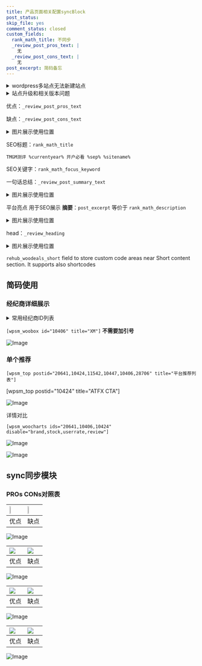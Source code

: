 ```yaml
---
title: 产品页面相关配置syncBlock
post_status: 
skip_file: yes
comment_status: closed
custom_fields:
  rank_math_title: 不同步
  _review_post_pros_text: |
    无
  _review_post_cons_text: |
    无
post_excerpt: 简码备忘
---
```

<details><summary>wordpress多站点无法新建站点</summary>

<li>和报错需要清理cookies一样的原因</li>
<li>wp-config.php里面<code>define( 'SUBDOMAIN_INSTALL', false );//子域名安装</code></li>
<li>新建子站点是用<code>define( 'SUBDOMAIN_INSTALL', true);//子域名安装</code> 完成以后，改成<code>false</code></li>
</details>

<details><summary>站点升级和相关版本问题</summary>

<p>wordpress：5.9.9
woocommerce：7.5.1
出现问题的地方：主题选项里面>><strong>Product layout >>compact style</strong></p>
<p>如何出现没有用过的字段 导致无法保存。先导出配置 然后进行修改，后面再次恢复即可。</p>
<p>出现部分字段无法显示时，需要返回默认布局后，对产品进行保存就好了。</p>
<p></p>
</details>

优点：`_review_post_pros_text`

缺点：`_review_post_cons_text`

<details><summary>图片展示使用位置</summary>

<img src="https://prod-files-secure.s3.us-west-2.amazonaws.com/39ed1227-6d7d-4570-be36-9ccd4a2c4241/f51d3d83-55d4-4bdf-9604-f37ec77ab556/Untitled.png?X-Amz-Algorithm=AWS4-HMAC-SHA256&X-Amz-Content-Sha256=UNSIGNED-PAYLOAD&X-Amz-Credential=ASIAZI2LB4662PEQGR54%2F20250614%2Fus-west-2%2Fs3%2Faws4_request&X-Amz-Date=20250614T045523Z&X-Amz-Expires=3600&X-Amz-Security-Token=IQoJb3JpZ2luX2VjED0aCXVzLXdlc3QtMiJIMEYCIQDHGUZIsOh%2F08gKXrBt4MKfwd2vRK8j9i7ZQ%2F1xmvKEzAIhALo1w1u4fhkvbbHC74X2bu9aYOmVhAWLLUUL1ulhUqa1Kv8DCCYQABoMNjM3NDIzMTgzODA1IgzGHzR3blakofg31tMq3AOit6LB2AkdTloDRFXSQQcs5ltnzJ7bHnBwRjo%2F2QBNFjrhXI1vDZzxHDTjSXtyvzsnTCtEGBMuWGZkJHZpmzzyppbzAO1mnzm%2BkudR69ZWFDsER%2Bar0rGCue4ezXhx%2Fw7INmn1FZwx4KMNyqZH1DxQ%2F6tOXUsUcTPbsmCNrnU8TfQ77Qhv1%2Feuk9biA4WRuU7gtEH%2F8Dmx9UnWoXqXrgumVrG2NjGPvLjGg8rC6e%2B49XffhWFvcVaeuSKPQC7PK9Bfmxf7s2h3vwGimTxV01KyFPFo%2Br0tbYz7s46IOQYXXwHUcQHLzHfGKp11Uvbbz6o5Atm2b6tgc%2F%2BR6HuC4UvQ18djc6qTNL384TtJh1F%2BfkDKaLq23rPfjskehZmB%2BhzRvaajcUvDSzbqK4r8C9onTQHEGhtNIW5DvXKbaKqAPt5R3gfJkMygNq6Uo3Ui%2F%2FTcrkrXzAdhVIHJe18ILphvqvoyYNiL3Tq9pImYQEyyljpUujtrgO%2FWXt5X%2FKjgKPHCJXfSGSrz6Kq2kQuJBghskK0NvlhwLJIQdoBO%2BdKb3KJ5xS8vVhWP4I0zGwSxgcUlRQQFeLZCkhCS1J%2FErquvZnlSl%2FWR9SxY6JGT%2FnbvSun3lXFCpjhhDUADCjCm%2BbPCBjqkAQRzvLUmwLuukxJatiOmf5OUnDAMhUXPcWb2kiyt2iOtPMccNHxC6QuDRSpjjyiSY8s9PlQh5IoYixNgctWkHUTLzUn5hHPEoQVC41IyhSInn%2F4kuEE3ACHrnzTbb3KsAAmnO1fqvtDqy%2F%2BkSmC3WHXYxlj7lHRdSrZ4dyNQs4kCdZHvw5d3Nju9JNiPUhZtMQeEQNpbbp53qKAHeRwKwFKA4%2Frz&X-Amz-Signature=3671d11fda67ae689f04549b0b7663d02e2145019ec4622c09211e91cfc6ff91&X-Amz-SignedHeaders=host&x-amz-checksum-mode=ENABLED&x-id=GetObject" alt="Image">
</details>

SEO标题：`rank_math_title`

`TMGM测评 %currentyear% 开户必看 %sep% %sitename%`

SEO关键字：`rank_math_focus_keyword`

一句话总结：`_review_post_summary_text`

<details><summary>图片展示使用位置</summary>

<img src="https://prod-files-secure.s3.us-west-2.amazonaws.com/39ed1227-6d7d-4570-be36-9ccd4a2c4241/4b96a922-296c-4f4e-8630-d1c870cbce01/Untitled.png?X-Amz-Algorithm=AWS4-HMAC-SHA256&X-Amz-Content-Sha256=UNSIGNED-PAYLOAD&X-Amz-Credential=ASIAZI2LB466YFSGBX3Z%2F20250614%2Fus-west-2%2Fs3%2Faws4_request&X-Amz-Date=20250614T045524Z&X-Amz-Expires=3600&X-Amz-Security-Token=IQoJb3JpZ2luX2VjED0aCXVzLXdlc3QtMiJHMEUCIADQLFgzFIt6S98gWnEXdKUXRC9P32QKWBSmkpj%2FEduLAiEA2r5pqDHa1dBBekT3JhrDnwc6YIPLWA2gj6CL0jpRO5Yq%2FwMIJhAAGgw2Mzc0MjMxODM4MDUiDK0%2BHSvo47tUb4sZTSrcA0E05ieygsb8qkpF8FwdI12sTeynPGzv%2Bf7FCAFudBZSwad%2BbPBOfME5LBmg2Q9mCJMqQzL0Yf0yIHk%2B7jnhrug3ciosW4ER%2Fi9fSKi9iMs38xgq%2BO4YG1hs9Tu84AVbPtK8kw1gdw9XG52xLTuWsM7bKWHD56WT3rl0NruBECBpdq0VlnkPZeAq40euTFxJ05hMPUq8vivAz8DeHXGO%2FuiEc4HSot2IAM15U14M6LYN8JPVMvmNkuMYeGq8fQP4HzmLy%2Bj2aRdxwoTGQFCvYnnYo3hfyDDDv%2BbKGzhoYdWMTOOzQ6WLgNT04KvZ1OZD5cVCjCIh0OvUBmUbr2feytVicjhgrqiFljn%2FgLg4791sWMwqy94UCy3LzPUGE8Ssq5Y%2FNl7X75WLXZpI%2FkKU9FU1%2B4qJPNEsiMdZX8caR9k2ae%2B5LHPL6i6Q9%2FNZoo5tdCKgijZxvhgKXhGWBIQpHa0Mr6e9LE%2FHDMPDlaCqgZutw0nS9gpI0BwYSL693X9bjylYrw8bCVUXYsJJJICIQDCZfOwGRBqTReqziUVwy%2Bp9Yhhjauo3lwLgED57hQXRMqCAslG8Rtpglojoptq%2BTnTqtqB3CsC9%2BpOGMblxek2hAfT82tYWNQjL%2BrfxMIr5s8IGOqUBiNUu9XShZ5a8%2BNrmv%2BmIs3jpAHsuHztvWgX6YviyXc6Y0aySeKHQkCyMGxIjsqTqXGn7J%2B4VlK%2B1iXYG8Jw2MKECm7GzQZO7Kc0hKYAXZSRscm3Fz8%2BJP7tk%2B8P36ZQCgzAZ4h%2BEQQoRc5XRen8pOIwsip5Bo25hj8kRFWWsC6ilrVCnjCdu9%2BVy1ivlpct8wQ%2FjygVC0FocKOcSbq9DoU9%2FaRG5&X-Amz-Signature=5ebdf4776eb5d644851ee0c339068491252bf0b8458a55e98569f31fe38c08d7&X-Amz-SignedHeaders=host&x-amz-checksum-mode=ENABLED&x-id=GetObject" alt="Image">
</details>

平台亮点 用于SEO展示 **摘要**：`post_excerpt`  等价于 `rank_math_description`

<details><summary>图片展示使用位置</summary>

<img src="https://prod-files-secure.s3.us-west-2.amazonaws.com/39ed1227-6d7d-4570-be36-9ccd4a2c4241/1ee11f63-b60a-4dfe-a7a7-d58ff23b5d88/Untitled.png?X-Amz-Algorithm=AWS4-HMAC-SHA256&X-Amz-Content-Sha256=UNSIGNED-PAYLOAD&X-Amz-Credential=ASIAZI2LB46652PJJI7N%2F20250614%2Fus-west-2%2Fs3%2Faws4_request&X-Amz-Date=20250614T045524Z&X-Amz-Expires=3600&X-Amz-Security-Token=IQoJb3JpZ2luX2VjED0aCXVzLXdlc3QtMiJGMEQCIDP%2B6SAIQueHBe1%2FesxDLjg0N2VogPk8kjjSZKt5dHTmAiB8lfUl8nVdYJIWo0DL9xMVsm2jI3F%2FxTKpSYkRB6cZfSr%2FAwgmEAAaDDYzNzQyMzE4MzgwNSIMIs1XbXFyJcS4KGJyKtwDzPRJ3ySJDVpKHLURrxjvThT8r9rvhumEx%2B7L9CxFmMIB1px0PVrMgZQafLvhaIlN2L1ClNkvRjPOkYeIAo89V55XyXyMPJebWrcFhiuDtNKnHRjWfg15Pm1SWMTFYpV%2BVxkq4zmJyvGj73fAiRcvB%2Bj8gSRnMAn2kE5QZB%2Fn9Rh%2FlFcZAaPvHwe5172gOjvNyEOYOMrwnMrPV8udAjR1iI03jLmpZcKTQ5zvnII3Y7x9ismKsEuLloMkuH%2FNFUuqEp9REoCfAWgHpJNaMaBADW0ORSGm5k%2FZAry7KD21t5mmO5Z0BzWWjgXLtDjE2qnWJYGxTFqZkjlWABKsv3RkCMim5%2FDfxq%2FAPGUmo7bZJ51AYfvt6aflvUX8ciwItfIztOfXK9wFGyBVxoQmWRoOxTWADR3HV%2BaeBtHU18eMv%2F0y1lsxYvGLhSTQIuKjZuz9SAtLgHYauMmLIROgww1GdRoCItLf%2BM7xq6vIEkyB%2FifXLPdBUWA3xLAMHRBMJufjN4K8EnBRdpBbqNJwEOXAzFMXCGK%2B6hQCljzZ47sQvqH%2Bvbx3UnJmz%2FSMKOph2ulnMkxVjoaUXztTqfmRcMQwK%2FaOFmeUnzzoIdmQMHYzE4J8rTNr46N%2Bj%2BWeeZEwpfmzwgY6pgEFEAXYDOX4BKlapdly1aOj%2F%2BSgNHE9HBmGSlL4yJSsS4L7Mla4JHmtnM4g7HstrN3DUUT0IhDHBTwhsnv8VdYCGyTLk23YSPp2bklH7G1ivBQTEUnz0294lEiwvBnb9SvlkCuQU8hElvS0Z79de6GXUJLaHwexjM%2B4Fs84%2FdCaiY1ORYQSzPFQX6dUPx2FuMrjdlhxQfWA8wSo6ud3d0jcNG7gSfoG&X-Amz-Signature=ba1f7883067c9d5f0487406b14881fa28a2a892dfedd35bb11b8994a0f6787b4&X-Amz-SignedHeaders=host&x-amz-checksum-mode=ENABLED&x-id=GetObject" alt="Image">
<img src="https://prod-files-secure.s3.us-west-2.amazonaws.com/39ed1227-6d7d-4570-be36-9ccd4a2c4241/ad4118b5-78d8-4fbe-801e-3b29b5d99c01/Untitled.png?X-Amz-Algorithm=AWS4-HMAC-SHA256&X-Amz-Content-Sha256=UNSIGNED-PAYLOAD&X-Amz-Credential=ASIAZI2LB46652PJJI7N%2F20250614%2Fus-west-2%2Fs3%2Faws4_request&X-Amz-Date=20250614T045524Z&X-Amz-Expires=3600&X-Amz-Security-Token=IQoJb3JpZ2luX2VjED0aCXVzLXdlc3QtMiJGMEQCIDP%2B6SAIQueHBe1%2FesxDLjg0N2VogPk8kjjSZKt5dHTmAiB8lfUl8nVdYJIWo0DL9xMVsm2jI3F%2FxTKpSYkRB6cZfSr%2FAwgmEAAaDDYzNzQyMzE4MzgwNSIMIs1XbXFyJcS4KGJyKtwDzPRJ3ySJDVpKHLURrxjvThT8r9rvhumEx%2B7L9CxFmMIB1px0PVrMgZQafLvhaIlN2L1ClNkvRjPOkYeIAo89V55XyXyMPJebWrcFhiuDtNKnHRjWfg15Pm1SWMTFYpV%2BVxkq4zmJyvGj73fAiRcvB%2Bj8gSRnMAn2kE5QZB%2Fn9Rh%2FlFcZAaPvHwe5172gOjvNyEOYOMrwnMrPV8udAjR1iI03jLmpZcKTQ5zvnII3Y7x9ismKsEuLloMkuH%2FNFUuqEp9REoCfAWgHpJNaMaBADW0ORSGm5k%2FZAry7KD21t5mmO5Z0BzWWjgXLtDjE2qnWJYGxTFqZkjlWABKsv3RkCMim5%2FDfxq%2FAPGUmo7bZJ51AYfvt6aflvUX8ciwItfIztOfXK9wFGyBVxoQmWRoOxTWADR3HV%2BaeBtHU18eMv%2F0y1lsxYvGLhSTQIuKjZuz9SAtLgHYauMmLIROgww1GdRoCItLf%2BM7xq6vIEkyB%2FifXLPdBUWA3xLAMHRBMJufjN4K8EnBRdpBbqNJwEOXAzFMXCGK%2B6hQCljzZ47sQvqH%2Bvbx3UnJmz%2FSMKOph2ulnMkxVjoaUXztTqfmRcMQwK%2FaOFmeUnzzoIdmQMHYzE4J8rTNr46N%2Bj%2BWeeZEwpfmzwgY6pgEFEAXYDOX4BKlapdly1aOj%2F%2BSgNHE9HBmGSlL4yJSsS4L7Mla4JHmtnM4g7HstrN3DUUT0IhDHBTwhsnv8VdYCGyTLk23YSPp2bklH7G1ivBQTEUnz0294lEiwvBnb9SvlkCuQU8hElvS0Z79de6GXUJLaHwexjM%2B4Fs84%2FdCaiY1ORYQSzPFQX6dUPx2FuMrjdlhxQfWA8wSo6ud3d0jcNG7gSfoG&X-Amz-Signature=d1d573cb6cf800d555e05f701fc5d448913788198eab684e6ad6b77380e36f6a&X-Amz-SignedHeaders=host&x-amz-checksum-mode=ENABLED&x-id=GetObject" alt="Image">
<img src="https://prod-files-secure.s3.us-west-2.amazonaws.com/39ed1227-6d7d-4570-be36-9ccd4a2c4241/a38cf7c9-a79c-4b64-9e94-13589fe0758b/Untitled.png?X-Amz-Algorithm=AWS4-HMAC-SHA256&X-Amz-Content-Sha256=UNSIGNED-PAYLOAD&X-Amz-Credential=ASIAZI2LB46652PJJI7N%2F20250614%2Fus-west-2%2Fs3%2Faws4_request&X-Amz-Date=20250614T045524Z&X-Amz-Expires=3600&X-Amz-Security-Token=IQoJb3JpZ2luX2VjED0aCXVzLXdlc3QtMiJGMEQCIDP%2B6SAIQueHBe1%2FesxDLjg0N2VogPk8kjjSZKt5dHTmAiB8lfUl8nVdYJIWo0DL9xMVsm2jI3F%2FxTKpSYkRB6cZfSr%2FAwgmEAAaDDYzNzQyMzE4MzgwNSIMIs1XbXFyJcS4KGJyKtwDzPRJ3ySJDVpKHLURrxjvThT8r9rvhumEx%2B7L9CxFmMIB1px0PVrMgZQafLvhaIlN2L1ClNkvRjPOkYeIAo89V55XyXyMPJebWrcFhiuDtNKnHRjWfg15Pm1SWMTFYpV%2BVxkq4zmJyvGj73fAiRcvB%2Bj8gSRnMAn2kE5QZB%2Fn9Rh%2FlFcZAaPvHwe5172gOjvNyEOYOMrwnMrPV8udAjR1iI03jLmpZcKTQ5zvnII3Y7x9ismKsEuLloMkuH%2FNFUuqEp9REoCfAWgHpJNaMaBADW0ORSGm5k%2FZAry7KD21t5mmO5Z0BzWWjgXLtDjE2qnWJYGxTFqZkjlWABKsv3RkCMim5%2FDfxq%2FAPGUmo7bZJ51AYfvt6aflvUX8ciwItfIztOfXK9wFGyBVxoQmWRoOxTWADR3HV%2BaeBtHU18eMv%2F0y1lsxYvGLhSTQIuKjZuz9SAtLgHYauMmLIROgww1GdRoCItLf%2BM7xq6vIEkyB%2FifXLPdBUWA3xLAMHRBMJufjN4K8EnBRdpBbqNJwEOXAzFMXCGK%2B6hQCljzZ47sQvqH%2Bvbx3UnJmz%2FSMKOph2ulnMkxVjoaUXztTqfmRcMQwK%2FaOFmeUnzzoIdmQMHYzE4J8rTNr46N%2Bj%2BWeeZEwpfmzwgY6pgEFEAXYDOX4BKlapdly1aOj%2F%2BSgNHE9HBmGSlL4yJSsS4L7Mla4JHmtnM4g7HstrN3DUUT0IhDHBTwhsnv8VdYCGyTLk23YSPp2bklH7G1ivBQTEUnz0294lEiwvBnb9SvlkCuQU8hElvS0Z79de6GXUJLaHwexjM%2B4Fs84%2FdCaiY1ORYQSzPFQX6dUPx2FuMrjdlhxQfWA8wSo6ud3d0jcNG7gSfoG&X-Amz-Signature=6864c007871af5f68f1ed1a6ff07a3d1fe73160507a6213f4bff7c74541ac639&X-Amz-SignedHeaders=host&x-amz-checksum-mode=ENABLED&x-id=GetObject" alt="Image">
<img src="https://prod-files-secure.s3.us-west-2.amazonaws.com/39ed1227-6d7d-4570-be36-9ccd4a2c4241/7da6fc1e-d2ac-42ae-8c75-cb5749aa18f6/Untitled.png?X-Amz-Algorithm=AWS4-HMAC-SHA256&X-Amz-Content-Sha256=UNSIGNED-PAYLOAD&X-Amz-Credential=ASIAZI2LB46652PJJI7N%2F20250614%2Fus-west-2%2Fs3%2Faws4_request&X-Amz-Date=20250614T045524Z&X-Amz-Expires=3600&X-Amz-Security-Token=IQoJb3JpZ2luX2VjED0aCXVzLXdlc3QtMiJGMEQCIDP%2B6SAIQueHBe1%2FesxDLjg0N2VogPk8kjjSZKt5dHTmAiB8lfUl8nVdYJIWo0DL9xMVsm2jI3F%2FxTKpSYkRB6cZfSr%2FAwgmEAAaDDYzNzQyMzE4MzgwNSIMIs1XbXFyJcS4KGJyKtwDzPRJ3ySJDVpKHLURrxjvThT8r9rvhumEx%2B7L9CxFmMIB1px0PVrMgZQafLvhaIlN2L1ClNkvRjPOkYeIAo89V55XyXyMPJebWrcFhiuDtNKnHRjWfg15Pm1SWMTFYpV%2BVxkq4zmJyvGj73fAiRcvB%2Bj8gSRnMAn2kE5QZB%2Fn9Rh%2FlFcZAaPvHwe5172gOjvNyEOYOMrwnMrPV8udAjR1iI03jLmpZcKTQ5zvnII3Y7x9ismKsEuLloMkuH%2FNFUuqEp9REoCfAWgHpJNaMaBADW0ORSGm5k%2FZAry7KD21t5mmO5Z0BzWWjgXLtDjE2qnWJYGxTFqZkjlWABKsv3RkCMim5%2FDfxq%2FAPGUmo7bZJ51AYfvt6aflvUX8ciwItfIztOfXK9wFGyBVxoQmWRoOxTWADR3HV%2BaeBtHU18eMv%2F0y1lsxYvGLhSTQIuKjZuz9SAtLgHYauMmLIROgww1GdRoCItLf%2BM7xq6vIEkyB%2FifXLPdBUWA3xLAMHRBMJufjN4K8EnBRdpBbqNJwEOXAzFMXCGK%2B6hQCljzZ47sQvqH%2Bvbx3UnJmz%2FSMKOph2ulnMkxVjoaUXztTqfmRcMQwK%2FaOFmeUnzzoIdmQMHYzE4J8rTNr46N%2Bj%2BWeeZEwpfmzwgY6pgEFEAXYDOX4BKlapdly1aOj%2F%2BSgNHE9HBmGSlL4yJSsS4L7Mla4JHmtnM4g7HstrN3DUUT0IhDHBTwhsnv8VdYCGyTLk23YSPp2bklH7G1ivBQTEUnz0294lEiwvBnb9SvlkCuQU8hElvS0Z79de6GXUJLaHwexjM%2B4Fs84%2FdCaiY1ORYQSzPFQX6dUPx2FuMrjdlhxQfWA8wSo6ud3d0jcNG7gSfoG&X-Amz-Signature=55bb851000c25345742920dac6f7de8c447ad15e9144a36f9d49b8d53481e5b2&X-Amz-SignedHeaders=host&x-amz-checksum-mode=ENABLED&x-id=GetObject" alt="Image">
<img src="https://prod-files-secure.s3.us-west-2.amazonaws.com/39ed1227-6d7d-4570-be36-9ccd4a2c4241/7e97f40a-eaee-47f5-b2f9-475f96808fa7/Untitled.png?X-Amz-Algorithm=AWS4-HMAC-SHA256&X-Amz-Content-Sha256=UNSIGNED-PAYLOAD&X-Amz-Credential=ASIAZI2LB46652PJJI7N%2F20250614%2Fus-west-2%2Fs3%2Faws4_request&X-Amz-Date=20250614T045524Z&X-Amz-Expires=3600&X-Amz-Security-Token=IQoJb3JpZ2luX2VjED0aCXVzLXdlc3QtMiJGMEQCIDP%2B6SAIQueHBe1%2FesxDLjg0N2VogPk8kjjSZKt5dHTmAiB8lfUl8nVdYJIWo0DL9xMVsm2jI3F%2FxTKpSYkRB6cZfSr%2FAwgmEAAaDDYzNzQyMzE4MzgwNSIMIs1XbXFyJcS4KGJyKtwDzPRJ3ySJDVpKHLURrxjvThT8r9rvhumEx%2B7L9CxFmMIB1px0PVrMgZQafLvhaIlN2L1ClNkvRjPOkYeIAo89V55XyXyMPJebWrcFhiuDtNKnHRjWfg15Pm1SWMTFYpV%2BVxkq4zmJyvGj73fAiRcvB%2Bj8gSRnMAn2kE5QZB%2Fn9Rh%2FlFcZAaPvHwe5172gOjvNyEOYOMrwnMrPV8udAjR1iI03jLmpZcKTQ5zvnII3Y7x9ismKsEuLloMkuH%2FNFUuqEp9REoCfAWgHpJNaMaBADW0ORSGm5k%2FZAry7KD21t5mmO5Z0BzWWjgXLtDjE2qnWJYGxTFqZkjlWABKsv3RkCMim5%2FDfxq%2FAPGUmo7bZJ51AYfvt6aflvUX8ciwItfIztOfXK9wFGyBVxoQmWRoOxTWADR3HV%2BaeBtHU18eMv%2F0y1lsxYvGLhSTQIuKjZuz9SAtLgHYauMmLIROgww1GdRoCItLf%2BM7xq6vIEkyB%2FifXLPdBUWA3xLAMHRBMJufjN4K8EnBRdpBbqNJwEOXAzFMXCGK%2B6hQCljzZ47sQvqH%2Bvbx3UnJmz%2FSMKOph2ulnMkxVjoaUXztTqfmRcMQwK%2FaOFmeUnzzoIdmQMHYzE4J8rTNr46N%2Bj%2BWeeZEwpfmzwgY6pgEFEAXYDOX4BKlapdly1aOj%2F%2BSgNHE9HBmGSlL4yJSsS4L7Mla4JHmtnM4g7HstrN3DUUT0IhDHBTwhsnv8VdYCGyTLk23YSPp2bklH7G1ivBQTEUnz0294lEiwvBnb9SvlkCuQU8hElvS0Z79de6GXUJLaHwexjM%2B4Fs84%2FdCaiY1ORYQSzPFQX6dUPx2FuMrjdlhxQfWA8wSo6ud3d0jcNG7gSfoG&X-Amz-Signature=2d1eb762e965b2f3cffd4fac88d5e187fe8e9eaa73fcd4c7b3308333544cc33b&X-Amz-SignedHeaders=host&x-amz-checksum-mode=ENABLED&x-id=GetObject" alt="Image">
</details>

head：`_review_heading`

<details><summary>图片展示使用位置</summary>

<img src="https://prod-files-secure.s3.us-west-2.amazonaws.com/39ed1227-6d7d-4570-be36-9ccd4a2c4241/3a4650ad-9887-415c-889a-edd51fa54f27/Untitled.png?X-Amz-Algorithm=AWS4-HMAC-SHA256&X-Amz-Content-Sha256=UNSIGNED-PAYLOAD&X-Amz-Credential=ASIAZI2LB46646VISJGU%2F20250614%2Fus-west-2%2Fs3%2Faws4_request&X-Amz-Date=20250614T045525Z&X-Amz-Expires=3600&X-Amz-Security-Token=IQoJb3JpZ2luX2VjED0aCXVzLXdlc3QtMiJHMEUCIQDfCNAI7SzTK9q0JQ2bjQsjPwDioUeDfp5nm1UuYoUXTgIgAeRufY5hBLrGXCn9odRyHmPpRZ1bMxg%2B98wwjD2r0f4q%2FwMIJhAAGgw2Mzc0MjMxODM4MDUiDK%2F8BZyM%2BAEEw%2BFeuSrcA8LHzj6qLkYJHRiVMnXJeqmfyhf3%2Fb6hvqD8ySVlC%2F9gE6m4X0p8S60wQCt8tPYXkQlACaGvzlxEHLcFpJeCzVqqJ8hFxPyAgYtIntcLA3B97FBoy9FQzbVEw28Q8ksk3xEwdXCnn9jB%2FqgSqMs0uCeV2MRuIZpn26MLqiV2xWK8GvHftS6PgkbNgpVGms%2FUnTVPwV0MwUfiJnplQY23CYZkhvcoLaWS9lRTzE9J1PMGsu1czvmgKQPtlEy9BoYrBTf%2BgoV4Abs7%2Bb410cFGe5Gq5yY23xG4aqQH%2FgQBLVJ7Ra%2FkLGpllR%2BCkJcjdkasE8Zq%2BOyeqF%2FhNOZc8vCUUXvAxOn%2FY0z6t%2BcX0BdpmSoC0LGbZFQDK1Ie%2B9zmAtZp64xmEGzFtyWAceW%2FMGIIz27LyXTMlZZm%2FxVuQMunlIFIw48dZ56fjYGC8vtPvnY4mrKnozzARroTqu8LKTz27msZu2t8k294bXp3VRydM39C7dYDwgNegYfycauntAdKoIJEDUk5OEKjr%2BlylvsyThG5V3Z0vC0b49AdXTtMf5HzU9CLjDT9HPbN%2FUSoDohtUwP5rlKphW3yrS5Oz9UJo4M9pjhRZRcJlzmPYq9kkimAlzd3lm5vvwKXZeWfMIn5s8IGOqUBecT3%2Bkoa0hQUfNHTjKV%2F3JCB71btzdJgAsYGHC7tRFoLGv2OZHVHohWHJ9sR%2F3S2Zas2I8WzvmbUr4jsXMevSAkZv22o6XLr6wZAsKgR%2FvKurzZSM7F6DMNM5vwag0egmYbX6H%2FiXZms%2BsVSTBj5H7IKPjH5MdMi3k065wqr8IgZTzQnKZYNbJsEwr8MMR4VEm27GmwAgcNQKcgysD8h23ttIPno&X-Amz-Signature=fe14eb67dbf7c06062c82aa832ba938669de2ce674158f941d4610ce71a1a667&X-Amz-SignedHeaders=host&x-amz-checksum-mode=ENABLED&x-id=GetObject" alt="Image">
</details>

`rehub_woodeals_short`	field to store custom code areas near Short content section. It supports also shortcodes



## 简码使用

### 经纪商详细展示

<details><summary>常用经纪商ID列表</summary>

<pre><code class="php">嘉盛 ===> 20641  [wpsm_woobox id="20641" title="嘉盛"]
易信easymarkets ===> 11542  [wpsm_woobox id="11542" title="易信easymarkets"]
ATFX外汇 ===> 10424  [wpsm_woobox id="10424" title="ATFX"]
XM ===> 10406  [wpsm_woobox id="10406" title="XM"]
TMGM ===> 29622  [wpsm_woobox id="29622" title="TMGM"]
HYCM ===> 10447  [wpsm_woobox id="10447" title="HYCM"]
fpmarkets澳福外汇 ===> 20639  [wpsm_woobox id="20639" title="fpmarkets澳福外汇"]</code></pre>
</details>

`[wpsm_woobox id="10406" title="XM"]` **不需要加引号**

![Image](https://prod-files-secure.s3.us-west-2.amazonaws.com/39ed1227-6d7d-4570-be36-9ccd4a2c4241/4f898f9d-0fa7-4e43-acd3-ac6bc7be575a/Untitled.png?X-Amz-Algorithm=AWS4-HMAC-SHA256&X-Amz-Content-Sha256=UNSIGNED-PAYLOAD&X-Amz-Credential=ASIAZI2LB46676RG6SCE%2F20250614%2Fus-west-2%2Fs3%2Faws4_request&X-Amz-Date=20250614T045522Z&X-Amz-Expires=3600&X-Amz-Security-Token=IQoJb3JpZ2luX2VjED0aCXVzLXdlc3QtMiJHMEUCIDut0v7rB0enmyys7kBVxSdcTvO%2BvEbHMyGxhxEhlkI%2FAiEAxAT8Bld0SsC5%2BxEjIanuOjzdl%2BK7oqjMAL0gAvOejckq%2FwMIJhAAGgw2Mzc0MjMxODM4MDUiDLN4H0YWV5QepUUqXircA%2FJBVyFS6LKzK3h5sKs3AGQoLe9iGVpJTmMCr%2FQVPMFLvXcAwitgQt8vckApiU3JdNFjJZ1Ounkpsvn8KK3IoALtqagoE4tTozPuegOdOibd8kqoZC%2BXXJZNDFIQ%2BOswTqqFlBaV9w7KF3StCe8%2FdrVRyu%2BMxg8Q8p2kHu7WmNZTTu5RGg0lcxUyxIAtRDa02vLhwrKNBHpqaXtcHfiJUimLJ5TeXdkNuSEah8NqQwIjl4UYkkCtDZvtPKsKLL21%2FmpUWNhH%2F0c1mYBxsqPT51t%2Bisoy5GRjf922avh9IHdf4XrA6Lcx%2FRUUXA8oC0fIMowB%2B%2Fugb8jqhqP1OGSYlqsxw0Cz06ImprErLpIyztCsdbnvW2XythFg8aTjubEhibeQpLlwYQomdoX%2BCY2pYoVrjhXci0TYg%2FBV7pyA9EcruA1HjNmQCKb9ngN6RqnyA4epRAFEFXtnitFkQAMoikqnHyLbgBObYf9vuMBNfi%2Ff7Yys2pqvQ9zSFzVCMVL5yF98YLyzNuGsNdYHHhO%2BF%2FGt27VgIcEThUpRUQhAcv6Dl%2FkCFLwG%2Bumsk%2BSKUzCxaNZTCckgKyeXtVGnueLSBC3xx%2FOWwecBpt3WfJL%2FRGB1UQHwIwNGWnu4e6WkMJv5s8IGOqUB7MnXa2M1mp5RxvzMuABQrwZvUQQa8sGmXV9wwZ8qruRgtydYTcO%2FdQJMYg0IbUQwzxrNqUwnx6Q%2F4VM0DBJy47gWNte4KHZXTku%2FLQlMgkVisrKnMgfvnWO6ZaWBbzeKBkKDVixdj%2FUeeBK7BlThOs75hBQtZ%2FpXLZa%2BaQy0kbzeKq5halEQKEcvUJ0izn4ICAI2Y7sLl487Xl3GmnRUzxLr6tiu&X-Amz-Signature=c8c246ad1ca99a912b99c9ec80473ff9e4b4460d3eea909fd8f07635c8767fc6&X-Amz-SignedHeaders=host&x-amz-checksum-mode=ENABLED&x-id=GetObject)

### 单个推荐
`[wpsm_top postid="20641,10424,11542,10447,10406,28706" title="平台推荐列表"]`

[wpsm_top postid="10424" title="ATFX CTA"]

![Image](https://prod-files-secure.s3.us-west-2.amazonaws.com/39ed1227-6d7d-4570-be36-9ccd4a2c4241/5ac620dc-51a8-48b6-b55d-91f47299193c/Untitled.png?X-Amz-Algorithm=AWS4-HMAC-SHA256&X-Amz-Content-Sha256=UNSIGNED-PAYLOAD&X-Amz-Credential=ASIAZI2LB46676RG6SCE%2F20250614%2Fus-west-2%2Fs3%2Faws4_request&X-Amz-Date=20250614T045522Z&X-Amz-Expires=3600&X-Amz-Security-Token=IQoJb3JpZ2luX2VjED0aCXVzLXdlc3QtMiJHMEUCIDut0v7rB0enmyys7kBVxSdcTvO%2BvEbHMyGxhxEhlkI%2FAiEAxAT8Bld0SsC5%2BxEjIanuOjzdl%2BK7oqjMAL0gAvOejckq%2FwMIJhAAGgw2Mzc0MjMxODM4MDUiDLN4H0YWV5QepUUqXircA%2FJBVyFS6LKzK3h5sKs3AGQoLe9iGVpJTmMCr%2FQVPMFLvXcAwitgQt8vckApiU3JdNFjJZ1Ounkpsvn8KK3IoALtqagoE4tTozPuegOdOibd8kqoZC%2BXXJZNDFIQ%2BOswTqqFlBaV9w7KF3StCe8%2FdrVRyu%2BMxg8Q8p2kHu7WmNZTTu5RGg0lcxUyxIAtRDa02vLhwrKNBHpqaXtcHfiJUimLJ5TeXdkNuSEah8NqQwIjl4UYkkCtDZvtPKsKLL21%2FmpUWNhH%2F0c1mYBxsqPT51t%2Bisoy5GRjf922avh9IHdf4XrA6Lcx%2FRUUXA8oC0fIMowB%2B%2Fugb8jqhqP1OGSYlqsxw0Cz06ImprErLpIyztCsdbnvW2XythFg8aTjubEhibeQpLlwYQomdoX%2BCY2pYoVrjhXci0TYg%2FBV7pyA9EcruA1HjNmQCKb9ngN6RqnyA4epRAFEFXtnitFkQAMoikqnHyLbgBObYf9vuMBNfi%2Ff7Yys2pqvQ9zSFzVCMVL5yF98YLyzNuGsNdYHHhO%2BF%2FGt27VgIcEThUpRUQhAcv6Dl%2FkCFLwG%2Bumsk%2BSKUzCxaNZTCckgKyeXtVGnueLSBC3xx%2FOWwecBpt3WfJL%2FRGB1UQHwIwNGWnu4e6WkMJv5s8IGOqUB7MnXa2M1mp5RxvzMuABQrwZvUQQa8sGmXV9wwZ8qruRgtydYTcO%2FdQJMYg0IbUQwzxrNqUwnx6Q%2F4VM0DBJy47gWNte4KHZXTku%2FLQlMgkVisrKnMgfvnWO6ZaWBbzeKBkKDVixdj%2FUeeBK7BlThOs75hBQtZ%2FpXLZa%2BaQy0kbzeKq5halEQKEcvUJ0izn4ICAI2Y7sLl487Xl3GmnRUzxLr6tiu&X-Amz-Signature=b9a6629b087dcd16e8ff5b72ad1da4618dfcfe26d6c74a359bd6c8599347371d&X-Amz-SignedHeaders=host&x-amz-checksum-mode=ENABLED&x-id=GetObject)

详情对比

`[wpsm_woocharts ids="20641,10406,10424" disable="brand,stock,userrate,review"]`

![Image](https://prod-files-secure.s3.us-west-2.amazonaws.com/39ed1227-6d7d-4570-be36-9ccd4a2c4241/bf3ba45f-b9f3-4295-8aef-b4a495fd25f4/Untitled.png?X-Amz-Algorithm=AWS4-HMAC-SHA256&X-Amz-Content-Sha256=UNSIGNED-PAYLOAD&X-Amz-Credential=ASIAZI2LB46676RG6SCE%2F20250614%2Fus-west-2%2Fs3%2Faws4_request&X-Amz-Date=20250614T045522Z&X-Amz-Expires=3600&X-Amz-Security-Token=IQoJb3JpZ2luX2VjED0aCXVzLXdlc3QtMiJHMEUCIDut0v7rB0enmyys7kBVxSdcTvO%2BvEbHMyGxhxEhlkI%2FAiEAxAT8Bld0SsC5%2BxEjIanuOjzdl%2BK7oqjMAL0gAvOejckq%2FwMIJhAAGgw2Mzc0MjMxODM4MDUiDLN4H0YWV5QepUUqXircA%2FJBVyFS6LKzK3h5sKs3AGQoLe9iGVpJTmMCr%2FQVPMFLvXcAwitgQt8vckApiU3JdNFjJZ1Ounkpsvn8KK3IoALtqagoE4tTozPuegOdOibd8kqoZC%2BXXJZNDFIQ%2BOswTqqFlBaV9w7KF3StCe8%2FdrVRyu%2BMxg8Q8p2kHu7WmNZTTu5RGg0lcxUyxIAtRDa02vLhwrKNBHpqaXtcHfiJUimLJ5TeXdkNuSEah8NqQwIjl4UYkkCtDZvtPKsKLL21%2FmpUWNhH%2F0c1mYBxsqPT51t%2Bisoy5GRjf922avh9IHdf4XrA6Lcx%2FRUUXA8oC0fIMowB%2B%2Fugb8jqhqP1OGSYlqsxw0Cz06ImprErLpIyztCsdbnvW2XythFg8aTjubEhibeQpLlwYQomdoX%2BCY2pYoVrjhXci0TYg%2FBV7pyA9EcruA1HjNmQCKb9ngN6RqnyA4epRAFEFXtnitFkQAMoikqnHyLbgBObYf9vuMBNfi%2Ff7Yys2pqvQ9zSFzVCMVL5yF98YLyzNuGsNdYHHhO%2BF%2FGt27VgIcEThUpRUQhAcv6Dl%2FkCFLwG%2Bumsk%2BSKUzCxaNZTCckgKyeXtVGnueLSBC3xx%2FOWwecBpt3WfJL%2FRGB1UQHwIwNGWnu4e6WkMJv5s8IGOqUB7MnXa2M1mp5RxvzMuABQrwZvUQQa8sGmXV9wwZ8qruRgtydYTcO%2FdQJMYg0IbUQwzxrNqUwnx6Q%2F4VM0DBJy47gWNte4KHZXTku%2FLQlMgkVisrKnMgfvnWO6ZaWBbzeKBkKDVixdj%2FUeeBK7BlThOs75hBQtZ%2FpXLZa%2BaQy0kbzeKq5halEQKEcvUJ0izn4ICAI2Y7sLl487Xl3GmnRUzxLr6tiu&X-Amz-Signature=65a64735057d01fe85b84846fc5e3ddc9b09c23464806aebdc6e82708ab90c20&X-Amz-SignedHeaders=host&x-amz-checksum-mode=ENABLED&x-id=GetObject)

![Image](https://prod-files-secure.s3.us-west-2.amazonaws.com/39ed1227-6d7d-4570-be36-9ccd4a2c4241/30bc56ef-f383-4b48-9768-2ebc9e436ec0/Untitled.png?X-Amz-Algorithm=AWS4-HMAC-SHA256&X-Amz-Content-Sha256=UNSIGNED-PAYLOAD&X-Amz-Credential=ASIAZI2LB46676RG6SCE%2F20250614%2Fus-west-2%2Fs3%2Faws4_request&X-Amz-Date=20250614T045522Z&X-Amz-Expires=3600&X-Amz-Security-Token=IQoJb3JpZ2luX2VjED0aCXVzLXdlc3QtMiJHMEUCIDut0v7rB0enmyys7kBVxSdcTvO%2BvEbHMyGxhxEhlkI%2FAiEAxAT8Bld0SsC5%2BxEjIanuOjzdl%2BK7oqjMAL0gAvOejckq%2FwMIJhAAGgw2Mzc0MjMxODM4MDUiDLN4H0YWV5QepUUqXircA%2FJBVyFS6LKzK3h5sKs3AGQoLe9iGVpJTmMCr%2FQVPMFLvXcAwitgQt8vckApiU3JdNFjJZ1Ounkpsvn8KK3IoALtqagoE4tTozPuegOdOibd8kqoZC%2BXXJZNDFIQ%2BOswTqqFlBaV9w7KF3StCe8%2FdrVRyu%2BMxg8Q8p2kHu7WmNZTTu5RGg0lcxUyxIAtRDa02vLhwrKNBHpqaXtcHfiJUimLJ5TeXdkNuSEah8NqQwIjl4UYkkCtDZvtPKsKLL21%2FmpUWNhH%2F0c1mYBxsqPT51t%2Bisoy5GRjf922avh9IHdf4XrA6Lcx%2FRUUXA8oC0fIMowB%2B%2Fugb8jqhqP1OGSYlqsxw0Cz06ImprErLpIyztCsdbnvW2XythFg8aTjubEhibeQpLlwYQomdoX%2BCY2pYoVrjhXci0TYg%2FBV7pyA9EcruA1HjNmQCKb9ngN6RqnyA4epRAFEFXtnitFkQAMoikqnHyLbgBObYf9vuMBNfi%2Ff7Yys2pqvQ9zSFzVCMVL5yF98YLyzNuGsNdYHHhO%2BF%2FGt27VgIcEThUpRUQhAcv6Dl%2FkCFLwG%2Bumsk%2BSKUzCxaNZTCckgKyeXtVGnueLSBC3xx%2FOWwecBpt3WfJL%2FRGB1UQHwIwNGWnu4e6WkMJv5s8IGOqUB7MnXa2M1mp5RxvzMuABQrwZvUQQa8sGmXV9wwZ8qruRgtydYTcO%2FdQJMYg0IbUQwzxrNqUwnx6Q%2F4VM0DBJy47gWNte4KHZXTku%2FLQlMgkVisrKnMgfvnWO6ZaWBbzeKBkKDVixdj%2FUeeBK7BlThOs75hBQtZ%2FpXLZa%2BaQy0kbzeKq5halEQKEcvUJ0izn4ICAI2Y7sLl487Xl3GmnRUzxLr6tiu&X-Amz-Signature=18eba042b0d20e7b435e9fbec494bf8af025a9c74429ee06002a2e2bfa730fa9&X-Amz-SignedHeaders=host&x-amz-checksum-mode=ENABLED&x-id=GetObject)

## sync同步模块

### PROs CONs对照表

| <img src="https://cdn.ifttt.fun/gh/jarlin8/OSS@main/icons/customize/pros.svg" height="auto" width="37.3%"> | <img src="https://cdn.ifttt.fun/gh/jarlin8/OSS@main/icons/customize/cons.svg" height="auto" width="28.8%"> |
| :--- | :--- |
| 优点 | 缺点 |

![Image](https://prod-files-secure.s3.us-west-2.amazonaws.com/39ed1227-6d7d-4570-be36-9ccd4a2c4241/8742b755-dfb5-4004-9a5f-d6e561664bd8/Untitled.png?X-Amz-Algorithm=AWS4-HMAC-SHA256&X-Amz-Content-Sha256=UNSIGNED-PAYLOAD&X-Amz-Credential=ASIAZI2LB46676RG6SCE%2F20250614%2Fus-west-2%2Fs3%2Faws4_request&X-Amz-Date=20250614T045522Z&X-Amz-Expires=3600&X-Amz-Security-Token=IQoJb3JpZ2luX2VjED0aCXVzLXdlc3QtMiJHMEUCIDut0v7rB0enmyys7kBVxSdcTvO%2BvEbHMyGxhxEhlkI%2FAiEAxAT8Bld0SsC5%2BxEjIanuOjzdl%2BK7oqjMAL0gAvOejckq%2FwMIJhAAGgw2Mzc0MjMxODM4MDUiDLN4H0YWV5QepUUqXircA%2FJBVyFS6LKzK3h5sKs3AGQoLe9iGVpJTmMCr%2FQVPMFLvXcAwitgQt8vckApiU3JdNFjJZ1Ounkpsvn8KK3IoALtqagoE4tTozPuegOdOibd8kqoZC%2BXXJZNDFIQ%2BOswTqqFlBaV9w7KF3StCe8%2FdrVRyu%2BMxg8Q8p2kHu7WmNZTTu5RGg0lcxUyxIAtRDa02vLhwrKNBHpqaXtcHfiJUimLJ5TeXdkNuSEah8NqQwIjl4UYkkCtDZvtPKsKLL21%2FmpUWNhH%2F0c1mYBxsqPT51t%2Bisoy5GRjf922avh9IHdf4XrA6Lcx%2FRUUXA8oC0fIMowB%2B%2Fugb8jqhqP1OGSYlqsxw0Cz06ImprErLpIyztCsdbnvW2XythFg8aTjubEhibeQpLlwYQomdoX%2BCY2pYoVrjhXci0TYg%2FBV7pyA9EcruA1HjNmQCKb9ngN6RqnyA4epRAFEFXtnitFkQAMoikqnHyLbgBObYf9vuMBNfi%2Ff7Yys2pqvQ9zSFzVCMVL5yF98YLyzNuGsNdYHHhO%2BF%2FGt27VgIcEThUpRUQhAcv6Dl%2FkCFLwG%2Bumsk%2BSKUzCxaNZTCckgKyeXtVGnueLSBC3xx%2FOWwecBpt3WfJL%2FRGB1UQHwIwNGWnu4e6WkMJv5s8IGOqUB7MnXa2M1mp5RxvzMuABQrwZvUQQa8sGmXV9wwZ8qruRgtydYTcO%2FdQJMYg0IbUQwzxrNqUwnx6Q%2F4VM0DBJy47gWNte4KHZXTku%2FLQlMgkVisrKnMgfvnWO6ZaWBbzeKBkKDVixdj%2FUeeBK7BlThOs75hBQtZ%2FpXLZa%2BaQy0kbzeKq5halEQKEcvUJ0izn4ICAI2Y7sLl487Xl3GmnRUzxLr6tiu&X-Amz-Signature=16d2aa35fa9f734dba0cfe269eceb9a9751ea112c071b0619eef1210cd6a6df5&X-Amz-SignedHeaders=host&x-amz-checksum-mode=ENABLED&x-id=GetObject)

| <img src="https://cdn.ifttt.fun/gh/jarlin8/OSS@main/icons/customize/pros1.svg" height="auto"> | <img src="https://cdn.ifttt.fun/gh/jarlin8/OSS@main/icons/customize/cons1.svg" height="auto"> |
| :--- | :--- |
| 优点 | 缺点 |

![Image](https://prod-files-secure.s3.us-west-2.amazonaws.com/39ed1227-6d7d-4570-be36-9ccd4a2c4241/806358f8-c9c4-4e17-bb35-c6c76a5397a5/Untitled.png?X-Amz-Algorithm=AWS4-HMAC-SHA256&X-Amz-Content-Sha256=UNSIGNED-PAYLOAD&X-Amz-Credential=ASIAZI2LB46676RG6SCE%2F20250614%2Fus-west-2%2Fs3%2Faws4_request&X-Amz-Date=20250614T045522Z&X-Amz-Expires=3600&X-Amz-Security-Token=IQoJb3JpZ2luX2VjED0aCXVzLXdlc3QtMiJHMEUCIDut0v7rB0enmyys7kBVxSdcTvO%2BvEbHMyGxhxEhlkI%2FAiEAxAT8Bld0SsC5%2BxEjIanuOjzdl%2BK7oqjMAL0gAvOejckq%2FwMIJhAAGgw2Mzc0MjMxODM4MDUiDLN4H0YWV5QepUUqXircA%2FJBVyFS6LKzK3h5sKs3AGQoLe9iGVpJTmMCr%2FQVPMFLvXcAwitgQt8vckApiU3JdNFjJZ1Ounkpsvn8KK3IoALtqagoE4tTozPuegOdOibd8kqoZC%2BXXJZNDFIQ%2BOswTqqFlBaV9w7KF3StCe8%2FdrVRyu%2BMxg8Q8p2kHu7WmNZTTu5RGg0lcxUyxIAtRDa02vLhwrKNBHpqaXtcHfiJUimLJ5TeXdkNuSEah8NqQwIjl4UYkkCtDZvtPKsKLL21%2FmpUWNhH%2F0c1mYBxsqPT51t%2Bisoy5GRjf922avh9IHdf4XrA6Lcx%2FRUUXA8oC0fIMowB%2B%2Fugb8jqhqP1OGSYlqsxw0Cz06ImprErLpIyztCsdbnvW2XythFg8aTjubEhibeQpLlwYQomdoX%2BCY2pYoVrjhXci0TYg%2FBV7pyA9EcruA1HjNmQCKb9ngN6RqnyA4epRAFEFXtnitFkQAMoikqnHyLbgBObYf9vuMBNfi%2Ff7Yys2pqvQ9zSFzVCMVL5yF98YLyzNuGsNdYHHhO%2BF%2FGt27VgIcEThUpRUQhAcv6Dl%2FkCFLwG%2Bumsk%2BSKUzCxaNZTCckgKyeXtVGnueLSBC3xx%2FOWwecBpt3WfJL%2FRGB1UQHwIwNGWnu4e6WkMJv5s8IGOqUB7MnXa2M1mp5RxvzMuABQrwZvUQQa8sGmXV9wwZ8qruRgtydYTcO%2FdQJMYg0IbUQwzxrNqUwnx6Q%2F4VM0DBJy47gWNte4KHZXTku%2FLQlMgkVisrKnMgfvnWO6ZaWBbzeKBkKDVixdj%2FUeeBK7BlThOs75hBQtZ%2FpXLZa%2BaQy0kbzeKq5halEQKEcvUJ0izn4ICAI2Y7sLl487Xl3GmnRUzxLr6tiu&X-Amz-Signature=81c7dfee5a86ba9c3d7efbc5d5fe061a48479e05f7c3bc404e0a30a0958a5bf6&X-Amz-SignedHeaders=host&x-amz-checksum-mode=ENABLED&x-id=GetObject)

| <img src="https://cdn.ifttt.fun/gh/jarlin8/OSS@main/icons/customize/pros2.svg" height="auto"> | <img src="https://cdn.ifttt.fun/gh/jarlin8/OSS@main/icons/customize/cons2.svg" height="auto"> |
| :--- | :--- |
| 优点 | 缺点 |

![Image](https://prod-files-secure.s3.us-west-2.amazonaws.com/39ed1227-6d7d-4570-be36-9ccd4a2c4241/a9245ec9-70dd-4005-b534-0d54315fc5f3/Untitled.png?X-Amz-Algorithm=AWS4-HMAC-SHA256&X-Amz-Content-Sha256=UNSIGNED-PAYLOAD&X-Amz-Credential=ASIAZI2LB46676RG6SCE%2F20250614%2Fus-west-2%2Fs3%2Faws4_request&X-Amz-Date=20250614T045522Z&X-Amz-Expires=3600&X-Amz-Security-Token=IQoJb3JpZ2luX2VjED0aCXVzLXdlc3QtMiJHMEUCIDut0v7rB0enmyys7kBVxSdcTvO%2BvEbHMyGxhxEhlkI%2FAiEAxAT8Bld0SsC5%2BxEjIanuOjzdl%2BK7oqjMAL0gAvOejckq%2FwMIJhAAGgw2Mzc0MjMxODM4MDUiDLN4H0YWV5QepUUqXircA%2FJBVyFS6LKzK3h5sKs3AGQoLe9iGVpJTmMCr%2FQVPMFLvXcAwitgQt8vckApiU3JdNFjJZ1Ounkpsvn8KK3IoALtqagoE4tTozPuegOdOibd8kqoZC%2BXXJZNDFIQ%2BOswTqqFlBaV9w7KF3StCe8%2FdrVRyu%2BMxg8Q8p2kHu7WmNZTTu5RGg0lcxUyxIAtRDa02vLhwrKNBHpqaXtcHfiJUimLJ5TeXdkNuSEah8NqQwIjl4UYkkCtDZvtPKsKLL21%2FmpUWNhH%2F0c1mYBxsqPT51t%2Bisoy5GRjf922avh9IHdf4XrA6Lcx%2FRUUXA8oC0fIMowB%2B%2Fugb8jqhqP1OGSYlqsxw0Cz06ImprErLpIyztCsdbnvW2XythFg8aTjubEhibeQpLlwYQomdoX%2BCY2pYoVrjhXci0TYg%2FBV7pyA9EcruA1HjNmQCKb9ngN6RqnyA4epRAFEFXtnitFkQAMoikqnHyLbgBObYf9vuMBNfi%2Ff7Yys2pqvQ9zSFzVCMVL5yF98YLyzNuGsNdYHHhO%2BF%2FGt27VgIcEThUpRUQhAcv6Dl%2FkCFLwG%2Bumsk%2BSKUzCxaNZTCckgKyeXtVGnueLSBC3xx%2FOWwecBpt3WfJL%2FRGB1UQHwIwNGWnu4e6WkMJv5s8IGOqUB7MnXa2M1mp5RxvzMuABQrwZvUQQa8sGmXV9wwZ8qruRgtydYTcO%2FdQJMYg0IbUQwzxrNqUwnx6Q%2F4VM0DBJy47gWNte4KHZXTku%2FLQlMgkVisrKnMgfvnWO6ZaWBbzeKBkKDVixdj%2FUeeBK7BlThOs75hBQtZ%2FpXLZa%2BaQy0kbzeKq5halEQKEcvUJ0izn4ICAI2Y7sLl487Xl3GmnRUzxLr6tiu&X-Amz-Signature=8591694157f1bfdcf77ec3b793967bda40994ddb062041e9ab1c4108ee537d03&X-Amz-SignedHeaders=host&x-amz-checksum-mode=ENABLED&x-id=GetObject)

| <img src="https://cdn.ifttt.fun/gh/jarlin8/OSS@main/icons/customize/pros3.svg" height="auto"> | <img src="https://cdn.ifttt.fun/gh/jarlin8/OSS@main/icons/customize/cons3.svg" height="auto"> |
| :--- | :--- |
| 优点 | 缺点 |

![Image](https://prod-files-secure.s3.us-west-2.amazonaws.com/39ed1227-6d7d-4570-be36-9ccd4a2c4241/e1e580a2-2e5c-4780-9ff4-19c318fc2284/Untitled.png?X-Amz-Algorithm=AWS4-HMAC-SHA256&X-Amz-Content-Sha256=UNSIGNED-PAYLOAD&X-Amz-Credential=ASIAZI2LB46676RG6SCE%2F20250614%2Fus-west-2%2Fs3%2Faws4_request&X-Amz-Date=20250614T045522Z&X-Amz-Expires=3600&X-Amz-Security-Token=IQoJb3JpZ2luX2VjED0aCXVzLXdlc3QtMiJHMEUCIDut0v7rB0enmyys7kBVxSdcTvO%2BvEbHMyGxhxEhlkI%2FAiEAxAT8Bld0SsC5%2BxEjIanuOjzdl%2BK7oqjMAL0gAvOejckq%2FwMIJhAAGgw2Mzc0MjMxODM4MDUiDLN4H0YWV5QepUUqXircA%2FJBVyFS6LKzK3h5sKs3AGQoLe9iGVpJTmMCr%2FQVPMFLvXcAwitgQt8vckApiU3JdNFjJZ1Ounkpsvn8KK3IoALtqagoE4tTozPuegOdOibd8kqoZC%2BXXJZNDFIQ%2BOswTqqFlBaV9w7KF3StCe8%2FdrVRyu%2BMxg8Q8p2kHu7WmNZTTu5RGg0lcxUyxIAtRDa02vLhwrKNBHpqaXtcHfiJUimLJ5TeXdkNuSEah8NqQwIjl4UYkkCtDZvtPKsKLL21%2FmpUWNhH%2F0c1mYBxsqPT51t%2Bisoy5GRjf922avh9IHdf4XrA6Lcx%2FRUUXA8oC0fIMowB%2B%2Fugb8jqhqP1OGSYlqsxw0Cz06ImprErLpIyztCsdbnvW2XythFg8aTjubEhibeQpLlwYQomdoX%2BCY2pYoVrjhXci0TYg%2FBV7pyA9EcruA1HjNmQCKb9ngN6RqnyA4epRAFEFXtnitFkQAMoikqnHyLbgBObYf9vuMBNfi%2Ff7Yys2pqvQ9zSFzVCMVL5yF98YLyzNuGsNdYHHhO%2BF%2FGt27VgIcEThUpRUQhAcv6Dl%2FkCFLwG%2Bumsk%2BSKUzCxaNZTCckgKyeXtVGnueLSBC3xx%2FOWwecBpt3WfJL%2FRGB1UQHwIwNGWnu4e6WkMJv5s8IGOqUB7MnXa2M1mp5RxvzMuABQrwZvUQQa8sGmXV9wwZ8qruRgtydYTcO%2FdQJMYg0IbUQwzxrNqUwnx6Q%2F4VM0DBJy47gWNte4KHZXTku%2FLQlMgkVisrKnMgfvnWO6ZaWBbzeKBkKDVixdj%2FUeeBK7BlThOs75hBQtZ%2FpXLZa%2BaQy0kbzeKq5halEQKEcvUJ0izn4ICAI2Y7sLl487Xl3GmnRUzxLr6tiu&X-Amz-Signature=2bdea8dac3bea4fc8df7a124b7a67ded8a51ab8c42562339c70f2821e2e7ed6c&X-Amz-SignedHeaders=host&x-amz-checksum-mode=ENABLED&x-id=GetObject)